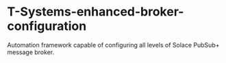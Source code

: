 # T-Systems-enhanced-broker-configuration
Automation framework capable of configuring all levels of Solace PubSub+ message broker.
